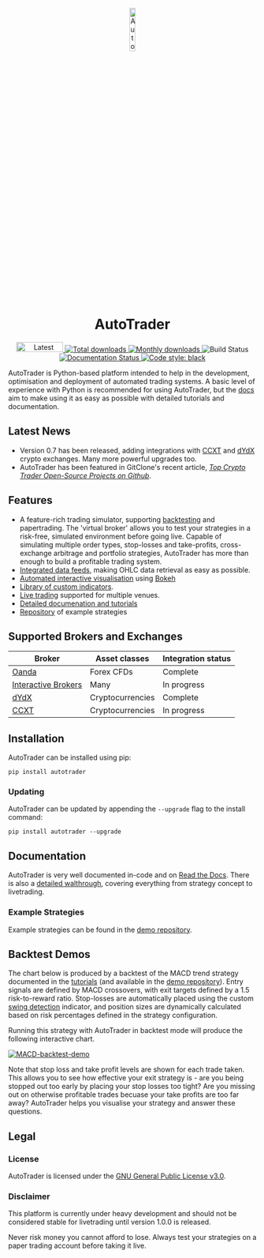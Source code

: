 <p align="center">
  <a href="https://kieran-mackle.github.io/AutoTrader/">
    <img src="https://user-images.githubusercontent.com/60687606/132320916-23445f43-dfdc-4949-9881-e18f622605d2.png" alt="AutoTrader Logo" width="15%" >
  </a>
</p>

<h1 align="center">AutoTrader</h1>

<p align="center">
  <a href="https://pypi.org/project/autotrader">
    <img src="https://img.shields.io/pypi/v/autotrader.svg?color=blue&style=plastic" alt="Latest version" width=95 height=20>
  </a>
  
  <a href="https://pepy.tech/project/autotrader">
    <img src="https://pepy.tech/badge/autotrader" alt="Total downloads" >
  </a>
  
  <a href="https://pepy.tech/project/autotrader">
    <img src="https://pepy.tech/badge/autotrader/month" alt="Monthly downloads" >
  </a>
  
  <a>
    <img src="https://github.com/kieran-mackle/AutoTrader/actions/workflows/tests.yml/badge.svg" alt="Build Status" >
  </a>
  
  <a href='https://autotrader.readthedocs.io/en/latest/?badge=latest'>
    <img src='https://readthedocs.org/projects/autotrader/badge/?version=latest' alt='Documentation Status' />
  </a>
  
  <a href="https://github.com/psf/black">
    <img alt="Code style: black" src="https://img.shields.io/badge/code%20style-black-000000.svg">
  </a>
  
</p>



AutoTrader is Python-based platform intended to help in the development, optimisation and deployment of automated trading systems. 
A basic level of experience with Python is recommended for using AutoTrader, but the [docs](https://autotrader.readthedocs.io/en/latest/) 
aim to make using it as easy as possible with detailed tutorials and documentation.

## Latest News
- Version 0.7 has been released, adding integrations with [CCXT](https://github.com/ccxt/ccxt) and [dYdX](https://dydx.exchange/) crypto exchanges. Many more powerful upgrades too.
- AutoTrader has been featured in GitClone's recent article, [*Top Crypto Trader Open-Source Projects on Github*](https://gitclone.dev/top-crypto-trader-open-source-projects-on-github/).

## Features
- A feature-rich trading simulator, supporting [backtesting](https://autotrader.readthedocs.io/en/latest/features/backtesting.html) and 
papertrading. The 'virtual broker' allows you to test your strategies in a risk-free, simulated environment before going live. Capable 
of simulating multiple order types, stop-losses and take-profits, cross-exchange arbitrage and portfolio strategies, AutoTrader has 
more than enough to build a profitable trading system.
- [Integrated data feeds](https://kieran-mackle.github.io/AutoTrader/tutorials/price-data), making OHLC data retrieval as easy as possible.
- [Automated interactive visualisation](https://autotrader.readthedocs.io/en/latest/features/visualisation.html) using [Bokeh](https://bokeh.org/)
- [Library of custom indicators](https://autotrader.readthedocs.io/en/latest/indicators.html).
- [Live trading](https://autotrader.readthedocs.io/en/latest/features/live-trading.html) supported for multiple venues.
- [Detailed documenation and tutorials](https://autotrader.readthedocs.io/en/latest/index.html)
- [Repository](https://github.com/kieran-mackle/autotrader-demo) of example strategies

## Supported Brokers and Exchanges

| Broker | Asset classes | Integration status |
| -------- | ------------- | ------------------ |
| [Oanda](https://www.oanda.com/)    | Forex CFDs    | Complete |
| [Interactive Brokers](https://www.interactivebrokers.com/en/home.php) | Many | In progress |
| [dYdX](https://dydx.exchange/) | Cryptocurrencies | Complete |
| [CCXT](https://github.com/ccxt/ccxt) | Cryptocurrencies | In progress |


## Installation
AutoTrader can be installed using pip:
```
pip install autotrader
```
### Updating
AutoTrader can be updated by appending the `--upgrade` flag to the install command:
```
pip install autotrader --upgrade
```

## Documentation
AutoTrader is very well documented in-code and on [Read the Docs](https://autotrader.readthedocs.io/en/latest/). There is also a [detailed walthrough](https://autotrader.readthedocs.io/en/latest/tutorials/walkthrough.html), covering everything from strategy concept to livetrading.

### Example Strategies
Example strategies can be found in the [demo repository](https://github.com/kieran-mackle/autotrader-demo).


## Backtest Demos
The chart below is produced by a backtest of the MACD trend strategy documented in the 
[tutorials](https://autotrader.readthedocs.io/en/latest/tutorials/building-strategy.html) (and available in the 
[demo repository](https://github.com/kieran-mackle/autotrader-demo)). Entry signals are defined by MACD crossovers, with exit targets defined
by a 1.5 risk-to-reward ratio. Stop-losses are automatically placed using the custom
[swing detection](https://autotrader.readthedocs.io/en/latest/indicators.html#swing-detection) indicator, and position sizes are dynamically calculated based 
on risk percentages defined in the strategy configuration.

Running this strategy with AutoTrader in backtest mode will produce the following interactive chart. 

[![MACD-backtest-demo](https://user-images.githubusercontent.com/60687606/128127659-bf81fdd2-c246-4cd1-b86d-ef624cac50a7.png)](https://autotrader.readthedocs.io/en/latest/tutorials/backtesting.html#interactive-chart)

Note that stop loss and take profit levels are shown for each trade taken. This allows you to see how effective your exit strategy is - are you being stopped out too 
early by placing your stop losses too tight? Are you missing out on otherwise profitable trades becuase your take profits are too far away? AutoTrader helps you 
visualise your strategy and answer these questions.

## Legal 
### License
AutoTrader is licensed under the [GNU General Public License v3.0](https://www.gnu.org/licenses/gpl-3.0.en.html).

### Disclaimer
This platform is currently under heavy development and should not be considered stable for livetrading until version 1.0.0 is released.

Never risk money you cannot afford to lose. Always test your strategies on a paper trading account before taking it live.
